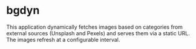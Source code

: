# bgdyn
This application dynamically fetches images based on categories from external sources (Unsplash and Pexels) and serves them via a static URL. The images refresh at a configurable interval.
